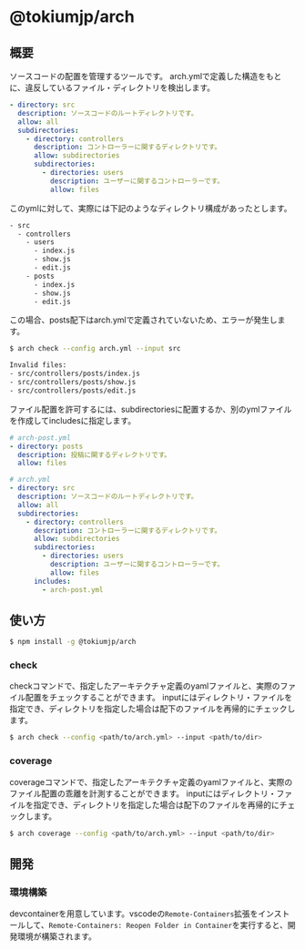 # @tokiumjp/arch
## 概要
ソースコードの配置を管理するツールです。
arch.ymlで定義した構造をもとに、違反しているファイル・ディレクトリを検出します。

```yml
- directory: src
  description: ソースコードのルートディレクトリです。
  allow: all
  subdirectories:
    - directory: controllers
      description: コントローラーに関するディレクトリです。
      allow: subdirectories
      subdirectories:
        - directories: users
          description: ユーザーに関するコントローラーです。
          allow: files
```

このymlに対して、実際には下記のようなディレクトリ構成があったとします。
```bash
- src
  - controllers
    - users
      - index.js
      - show.js
      - edit.js
    - posts
      - index.js
      - show.js
      - edit.js
```

この場合、posts配下はarch.ymlで定義されていないため、エラーが発生します。
```bash
$ arch check --config arch.yml --input src

Invalid files:
- src/controllers/posts/index.js
- src/controllers/posts/show.js
- src/controllers/posts/edit.js
```

ファイル配置を許可するには、subdirectoriesに配置するか、別のymlファイルを作成してincludesに指定します。
```yml
# arch-post.yml
- directory: posts
  description: 投稿に関するディレクトリです。
  allow: files
```

```yml
# arch.yml
- directory: src
  description: ソースコードのルートディレクトリです。
  allow: all
  subdirectories:
    - directory: controllers
      description: コントローラーに関するディレクトリです。
      allow: subdirectories
      subdirectories:
        - directories: users
          description: ユーザーに関するコントローラーです。
          allow: files
      includes:
        - arch-post.yml

```

## 使い方
```bash
$ npm install -g @tokiumjp/arch
```

### check
checkコマンドで、指定したアーキテクチャ定義のyamlファイルと、実際のファイル配置をチェックすることができます。
inputにはディレクトリ・ファイルを指定でき、ディレクトリを指定した場合は配下のファイルを再帰的にチェックします。
```bash
$ arch check --config <path/to/arch.yml> --input <path/to/dir>
```

### coverage
coverageコマンドで、指定したアーキテクチャ定義のyamlファイルと、実際のファイル配置の乖離を計測することができます。
inputにはディレクトリ・ファイルを指定でき、ディレクトリを指定した場合は配下のファイルを再帰的にチェックします。
```bash
$ arch coverage --config <path/to/arch.yml> --input <path/to/dir>
```

## 開発
### 環境構築
devcontainerを用意しています。vscodeの`Remote-Containers`拡張をインストールして、`Remote-Containers: Reopen Folder in Container`を実行すると、開発環境が構築されます。

